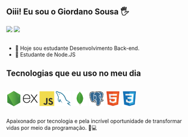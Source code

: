 ## Oiii! Eu sou o Giordano Sousa 🖐️
<div> 
  <a href = "mailto:giordanosousa.dev@gmail.com"><img src="https://img.shields.io/badge/-Gmail-%23333?style=for-the-badge&logo=gmail&logoColor=white" target="_blank"></a>
  <a href="https://www.linkedin.com/in/giordano-sousa-4bb6a0239/" target="_blank"><img src="https://img.shields.io/badge/-LinkedIn-%230077B5?style=for-the-badge&logo=linkedin&logoColor=white" target="_blank"></a> 
</div><br>

- 🔭 Hoje sou estudante Desenvolvimento Back-end.
- 🌱 Estudante de Node.JS

## Tecnologias que eu uso no meu dia
<div style="display: inline_block"><br>
  <img align="center" alt="Node.js" height="40" width="40" src="https://raw.githubusercontent.com/devicons/devicon/master/icons/nodejs/nodejs-original.svg">
  <img align="center" alt="Express" height="40" width="40" src="https://raw.githubusercontent.com/devicons/devicon/master/icons/express/express-original.svg">
  <img align="center" alt="JavaScript" height="40" width="40" src="https://raw.githubusercontent.com/devicons/devicon/master/icons/javascript/javascript-original.svg">
  <img align="center" alt="MySQL" height="40" width="40" src="https://raw.githubusercontent.com/devicons/devicon/master/icons/mysql/mysql-original.svg">
  <img align="center" alt="MongoDB" height="40" width="40" src="https://raw.githubusercontent.com/devicons/devicon/master/icons/mongodb/mongodb-original.svg">
  <img align="center" alt="PostgreSQL" height="40" width="40" src="https://raw.githubusercontent.com/devicons/devicon/master/icons/postgresql/postgresql-original.svg">
  <img align="center" alt="HTML5" height="40" width="40" src="https://raw.githubusercontent.com/devicons/devicon/master/icons/html5/html5-original.svg">
  <img align="center" alt="CSS3" height="40" width="40" src="https://raw.githubusercontent.com/devicons/devicon/master/icons/css3/css3-original.svg">
</div><br>

  Apaixonado por tecnologia e pela incrível oportunidade de transformar vidas por meio da programação. 🚀💻

